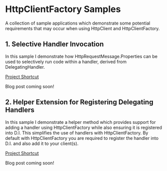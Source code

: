 # HttpClientFactory Samples

A collection of sample applications which demonstrate some potential requirements that may occur when using HttpClient and HttpClientFactory.

## 1. Selective Handler Invocation

In this sample I demonstrate how HttpRequestMessage.Properties can be used to selectively run code within a handler, derived from DelegatingHandler.

[Project Shortcut](/tree/master/src/SelectiveHandlerInvocation)

Blog post coming soon!

## 2. Helper Extension for Registering Delegating Handlers

In this sample I demonstrate a helper method which provides support for adding a handler using HttpClientFactory while also ensuring it is registered into D.I. This simplifies the use of handlers with HttpClientFactory. By default with HttpClientFactory you are required to register the handler into D.I. and also add it to your client(s).

[Project Shortcut](/tree/master/src/DelegatingHandlerRegistrationHelper)

Blog post coming soon!